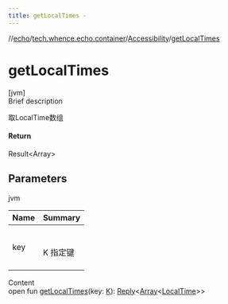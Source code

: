 ```yaml
---
title: getLocalTimes -
---
```

//[echo](../../index.md)/[tech.whence.echo.container](../index.md)/[Accessibility](index.md)/[getLocalTimes](get-local-times.md)



# getLocalTimes  
[jvm]  
Brief description  


取LocalTime数组



#### Return  


Result<Array<LocalTime>>



## Parameters  
  
jvm  
  
|  Name|  Summary| 
|---|---|
| key| <br><br>K 指定键<br><br>
  
  
Content  
open fun [getLocalTimes](get-local-times.md)(key: [K](index.md)): [Reply](../-reply/index.md)<[Array](https://kotlinlang.org/api/latest/jvm/stdlib/kotlin/-array/index.html)<[LocalTime](https://docs.oracle.com/javase/8/docs/api/java/time/LocalTime.html)>>  



